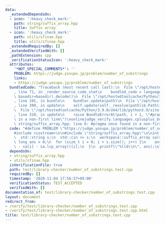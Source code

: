 ```yaml
---
data:
  _extendedDependsOn:
  - icon: ':heavy_check_mark:'
    path: string/suffix_array.hpp
    title: Suffix array
  - icon: ':heavy_check_mark:'
    path: utils/sfinae.hpp
    title: utils/sfinae.hpp
  _extendedRequiredBy: []
  _extendedVerifiedWith: []
  _pathExtension: cpp
  _verificationStatusIcon: ':heavy_check_mark:'
  attributes:
    '*NOT_SPECIAL_COMMENTS*': ''
    PROBLEM: https://judge.yosupo.jp/problem/number_of_substrings
    links:
    - https://judge.yosupo.jp/problem/number_of_substrings
  bundledCode: "Traceback (most recent call last):\n  File \"/opt/hostedtoolcache/Python/3.9.0/x64/lib/python3.9/site-packages/onlinejudge_verify/documentation/build.py\"\
    , line 71, in _render_source_code_stat\n    bundled_code = language.bundle(stat.path,\
    \ basedir=basedir).decode()\n  File \"/opt/hostedtoolcache/Python/3.9.0/x64/lib/python3.9/site-packages/onlinejudge_verify/languages/cplusplus.py\"\
    , line 191, in bundle\n    bundler.update(path)\n  File \"/opt/hostedtoolcache/Python/3.9.0/x64/lib/python3.9/site-packages/onlinejudge_verify/languages/cplusplus_bundle.py\"\
    , line 399, in update\n    self.update(self._resolve(pathlib.Path(included), included_from=path))\n\
    \  File \"/opt/hostedtoolcache/Python/3.9.0/x64/lib/python3.9/site-packages/onlinejudge_verify/languages/cplusplus_bundle.py\"\
    , line 310, in update\n    raise BundleErrorAt(path, i + 1, \"#pragma once found\
    \ in a non-first line\")\nonlinejudge_verify.languages.cplusplus_bundle.BundleErrorAt:\
    \ string/suffix_array.hpp: line 6: #pragma once found in a non-first line\n"
  code: "#define PROBLEM \"https://judge.yosupo.jp/problem/number_of_substrings\"\n\
    #include <iostream>\n\n#include \"string/suffix_array.hpp\"\n\nint main() {\n\
    \  std::string s;\n  std::cin >> s;\n  workspace::suffix_array sa(s);\n  long\
    \ long ans = 0;\n  for (size_t i = 0; i < s.size(); i++) {\n    ans += s.size()\
    \ - sa[i] - sa.lcp_array()[i];\n  }\n  printf(\"%lld\\n\", ans);\n}\n"
  dependsOn:
  - string/suffix_array.hpp
  - utils/sfinae.hpp
  isVerificationFile: true
  path: test/library-checker/number_of_substrings.test.cpp
  requiredBy: []
  timestamp: '2020-11-04 17:56:57+09:00'
  verificationStatus: TEST_ACCEPTED
  verifiedWith: []
documentation_of: test/library-checker/number_of_substrings.test.cpp
layout: document
redirect_from:
- /verify/test/library-checker/number_of_substrings.test.cpp
- /verify/test/library-checker/number_of_substrings.test.cpp.html
title: test/library-checker/number_of_substrings.test.cpp
---
```

